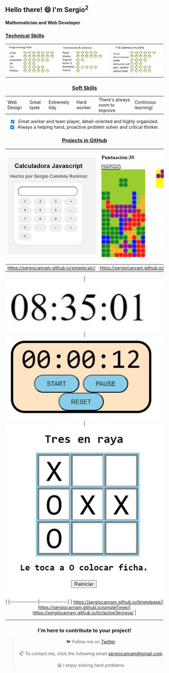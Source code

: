  ## Hello there! 😄 I'm Sergio<sup>2</sup>

 #### Mathematician and Web Developer 

 ### <u> Technical Skills </u>

<table>
  <tr>
    <td><img src="skills1.jpg" alt="probando"></td>
    <td><img src="skills2.jpg" alt="probando"></td>
    <td><img src="skills3.jpg" alt="probando"></td>
  </tr>
</table>

<center>
 
 ### <u> Soft Skills </u>
 <table>
  <tr>   
    <td>    
Web Design
   <td>
Great taste
   <td>
Extremely tidy
    <td>    
Hard worker
   <td>
There's always room to improve 
   <td>
Continous learning! 
   </tr>
</table>


- [x] Great worker and team player, detail-oriented and highly organized.
- [x] Always a helping hand, proactive problem solver and critical thinker.

 ### <u> Projects in GitHub </u>

| <img width="700" src="02-SimpleCalculator.JPG"> |   <img width="700" src="05-Tetris.JPG">   |  <img width="700" src="04-Snakey.jpg">| 
|--------------|--------------|--------------|
| https://sergiocanram.github.io/simplecalc/| https://sergiocanram.github.io/Tetris/ | https://sergiocanram.github.io/snakey/ |

|  <img width="500" src="00-SimpleWatch.JPG"> |   <img width="500" src="01-SimpleTimer.JPG">   |<img width="700" src="03-SimpleTicTacToe.JPG"> |
|--------------|--------------|
| https://sergiocanram.github.io/timeplease/| https://sergiocanram.github.io/simpleTimer/| https://sergiocanram.github.io/tictactoe3enraya/ |








 


---  
 ### I'm here to contribute to your project!


> 🐦 Follow me on [Twitter](https://twitter.com/SergioCanRam)
> 
> 📫 To contact me, click the following email <sergiocanram@gmail.com>
>
> 😃 I enjoy solving hard problems


